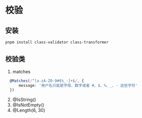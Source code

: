 # 校验

## 安装
```bash
pnpm install class-validator class-transformer
```

## 校验类


1. matches
```ts
  @Matches(/^[a-zA-Z0-9#$%_-]+$/, {
      message: '用户名只能是字母、数字或者 #、$、%、_、- 这些字符'
  })
```
2. @IsString()
3. @IsNotEmpty()
4. @Length(6, 30)